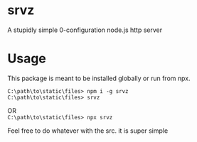 # srvz
A stupidly simple 0-configuration node.js http server
# Usage
This package is meant to be installed globally or run from npx.

```
C:\path\to\static\files> npm i -g srvz
C:\path\to\static\files> srvz
```
OR<br>
`C:\path\to\static\files> npx srvz`

Feel free to do whatever with the src. it is super simple
